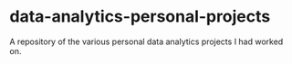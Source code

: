 # data-analytics-personal-projects
A repository of the various personal data analytics projects I had worked on.
